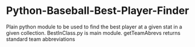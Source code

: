 # Python-Baseball-Best-Player-Finder
Plain python module to be used to find the best player at a given stat in a given collection.
BestInClass.py is main module.
getTeamAbrevs returns standard team abbreviations
